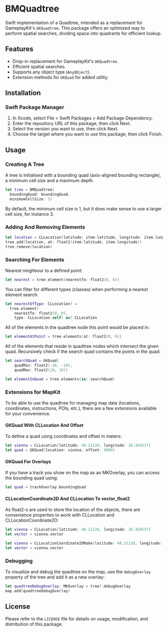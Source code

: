 
# BMQuadtree

Swift implementation of a Quadtree, intended as a replacement for GameplayKit's `GKQuadtree`. This package offers an optimized way to perform spatial searches, dividing space into quadrants for efficient lookup.

## Features

- Drop-in replacement for GameplayKit's `GKQuadtree`.
- Efficient spatial searches.
- Supports any object type (`AnyObject`).
- Extension methods for `GKQuad` for added utility.

## Installation

### Swift Package Manager

1. In Xcode, select File > Swift Packages > Add Package Dependency.
2. Enter the repository URL of this package, then click Next.
3. Select the version you want to use, then click Next.
4. Choose the target where you want to use this package, then click Finish.

## Usage

### Creating A Tree

A tree is initialised with a bounding quad (axis-aligned bounding rectangle), a minimum cell size and a maximum depth.

```swift
let tree = BMQuadtree(
  boundingQuad: boundingQuad,
  minimumCellSize: 3)
```

By default, the minimum cell size is 1, but it does make sense to use a larger cell size, for instance 3.

### Adding And Removing Elements

```swift
let location = CLLocation(latitude: item.latitude, longitude: item.longitude)
tree.add(location, at: float2(item.latitude, item.longitude))
tree.remove(location)
```

### Searching For Elements

Nearest neighbour to a defined point:

```swift
let nearest = tree.element(nearestTo: float2(0, 0))
```

You can filter for different types (classes) when performing a nearest element search:

```swift
let nearestOfType: CLLocation? =
  tree.element(
  	nearestTo: float2(0, 0), 
  	type: CLLocation.self) as? CLLocation
```

All of the elements in the quadtree node this point would be placed in:

```swift
let elementAtPoint = tree.elements(at: float2(0, 0))
```

All of the elements that reside in quadtree nodes which intersect the given quad. Recursively check if the search quad contains the points in the quad:

```swift
let searchQuad = GKQuad(
	quadMin: float2(-10, -10), 
	quadMax: float2(10, 10))

let elementInQuad = tree.elements(in: searchQuad)
```

### Extensions for MapKit

To be able to use the quadtree for managing map data (locations, coordinates, instructions, POIs, etc.), there are a few extensions available for your convenience.

#### GKQuad With CLLocation And Offset

To define a quad using coordinates and offset in meters:

```swift
let vienna = CLLocation(latitude: 48.21128, longitude: 16.364537)
let quad = GKQuad(location: vienna, offset: 5000)
```

#### GKQuad For Overlays

If you have a track you show on the map as an MKOverlay, you can access the bounding quad using:

```swift
let quad = trackOverlay.boundingQuad
```

#### CLLocationCoordinate2D And CLLocation To vector_float2

As float2-s are used to store the location of the objects, there are convenience properties to work with CLLocation and CLLocationCoordinate2D:

```swift
let vienna = CLLocation(latitude: 48.21128, longitude: 16.364537)
let vector = vienna.vector

let vienna = CLLocationCoordinate2DMake(latitude: 48.21128, longitude: 16.364537)
let vector = vienna.vector
```

### Debugging

To visualize and debug the quadtree on the map, use the `debugOverlay` property of the tree and add it as a new overlay:

```swift
let quadtreeDebugOverlay: MKOverlay = tree?.debugOverlay
map.add(quadtreeDebugOverlay)
```

## License

Please refer to the `LICENSE` file for details on usage, modification, and distribution of this package.
